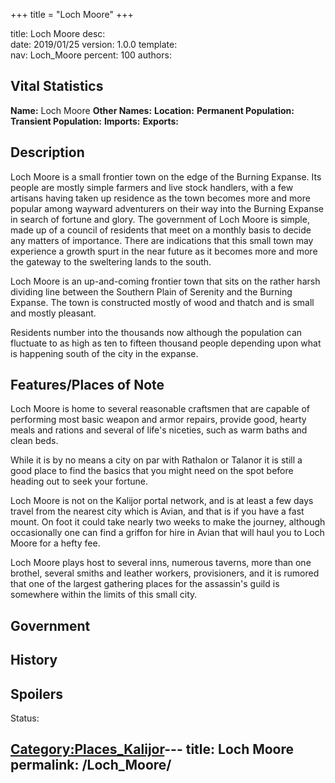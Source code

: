 +++
title = "Loch Moore"
+++

title:		Loch Moore
desc:		
date:		2019/01/25
version:	1.0.0
template:	
nav:		Loch_Moore
percent:	100
authors:	
## Vital Statistics

**Name:** Loch Moore
**Other Names:**
**Location:**
**Permanent Population:**
**Transient Population:**
**Imports:**
**Exports:**

## Description

Loch Moore is a small frontier town on the edge of the Burning Expanse.
Its people are mostly simple farmers and live stock handlers, with a few
artisans having taken up residence as the town becomes more and more
popular among wayward adventurers on their way into the Burning Expanse
in search of fortune and glory. The government of Loch Moore is simple,
made up of a council of residents that meet on a monthly basis to decide
any matters of importance. There are indications that this small town
may experience a growth spurt in the near future as it becomes more and
more the gateway to the sweltering lands to the south.

Loch Moore is an up-and-coming frontier town that sits on the rather
harsh dividing line between the Southern Plain of Serenity and the
Burning Expanse. The town is constructed mostly of wood and thatch and
is small and mostly pleasant.

Residents number into the thousands now although the population can
fluctuate to as high as ten to fifteen thousand people depending upon
what is happening south of the city in the expanse.

## Features/Places of Note

Loch Moore is home to several reasonable craftsmen that are capable of
performing most basic weapon and armor repairs, provide good, hearty
meals and rations and several of life's niceties, such as warm baths and
clean beds.

While it is by no means a city on par with Rathalon or Talanor it is
still a good place to find the basics that you might need on the spot
before heading out to seek your fortune.

Loch Moore is not on the Kalijor portal network, and is at least a few
days travel from the nearest city which is Avian, and that is if you
have a fast mount. On foot it could take nearly two weeks to make the
journey, although occasionally one can find a griffon for hire in Avian
that will haul you to Loch Moore for a hefty fee.

Loch Moore plays host to several inns, numerous taverns, more than one
brothel, several smiths and leather workers, provisioners, and it is
rumored that one of the largest gathering places for the assassin's
guild is somewhere within the limits of this small city.

## Government

## History

## Spoilers

<spoiler text="Spoilers">Status: </spoiler>

[Category:Places_Kalijor](Category:Places_Kalijor "wikilink")---
title: Loch Moore
permalink: /Loch_Moore/
---

